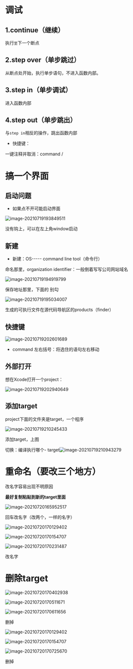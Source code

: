 # 调试

## 1.continue（继续）

执行`至`下一个断点

## 2.step over（单步跳过）

从断点处开始，执行单步语句，不进入函数内部。

## 3.step in（单步调试）

进入函数内部

## 4.step out（单步跳出）

与`step in`相反的操作，跳出函数内部

- 快捷键：

一键注释并取消：command  / 

# 搞一个界面

## 启动问题

- 如果点不开可能启动界面

![image-20210719193849511](xcode%E4%BD%BF%E7%94%A8.assets/image-20210719193849511.png)

没有钩上，可以在左上角window启动

## 新建

- 新建：OS----- command line tool（命令行）

命名那里，organization identifier：一般倒着写写公司网站域名

![image-20210719194919799](xcode%E4%BD%BF%E7%94%A8.assets/image-20210719194919799.png)

保存地址那里，下面的 别勾

![image-20210719195034007](xcode%E4%BD%BF%E7%94%A8.assets/image-20210719195034007.png)

生成的可执行文件在源代码导航区的products（finder）

## 快捷键

![image-20210719202601689](xcode%E4%BD%BF%E7%94%A8.assets/image-20210719202601689.png)

- command 左右括号：将选住的语句左右移动

## 外部打开

想在Xcode打开一个project：

![image-20210719202940649](xcode%E4%BD%BF%E7%94%A8.assets/image-20210719202940649.png)

## 添加target

project下面的文件夹是target，一个程序

![image-20210719210245433](xcode%E4%BD%BF%E7%94%A8.assets/image-20210719210245433.png)

添加target，上图

切换：编译执行哪个- target![image-20210719210943279](xcode%E4%BD%BF%E7%94%A8.assets/image-20210719210943279.png)

# 重命名（要改三个地方）

改名字容易出现不明原因

**最好复制粘贴到新的target里面**

![image-20210720165952517](xcode%E4%BD%BF%E7%94%A8.assets/image-20210720165952517.png)

回车改名字（改两个，一样的名字） 

![image-20210720170129402](xcode%E4%BD%BF%E7%94%A8.assets/image-20210720170129402.png)

![image-20210720170154707](xcode%E4%BD%BF%E7%94%A8.assets/image-20210720170154707.png)

![image-20210720170231487](xcode%E4%BD%BF%E7%94%A8.assets/image-20210720170231487.png)

改名字

# 删除target

![image-20210720170402938](xcode%E4%BD%BF%E7%94%A8.assets/image-20210720170402938.png)

![image-20210720170511671](xcode%E4%BD%BF%E7%94%A8.assets/image-20210720170511671.png)

![image-20210720170611656](xcode%E4%BD%BF%E7%94%A8.assets/image-20210720170611656.png)

删掉

![image-20210720170129402](xcode%E4%BD%BF%E7%94%A8.assets/image-20210720170129402.png)

![image-20210720170154707](xcode%E4%BD%BF%E7%94%A8.assets/image-20210720170154707.png)

![image-20210720170725670](xcode%E4%BD%BF%E7%94%A8.assets/image-20210720170725670.png)

删掉


